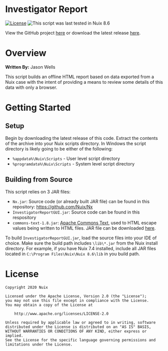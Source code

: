 Investigator Report
===================

[![License](https://img.shields.io/badge/License-Apache%202.0-blue.svg)](http://www.apache.org/licenses/LICENSE-2.0) ![This script was last tested in Nuix 8.6](https://img.shields.io/badge/Script%20Tested%20in%20Nuix-8.6-green.svg)

View the GitHub project [here](https://github.com/Nuix/Investigator-Report) or download the latest release [here](https://github.com/Nuix/Investigator-Report/releases).

# Overview

**Written By:** Jason Wells

This script builds an offline HTML report based on data exported from a Nuix case with the intent of providing a means to review some details of this data with only a browser.

# Getting Started

## Setup

Begin by downloading the latest release of this code.  Extract the contents of the archive into your Nuix scripts directory.  In Windows the script directory is likely going to be either of the following:

- `%appdata%\Nuix\Scripts` - User level script directory
- `%programdata%\Nuix\Scripts` - System level script directory

## Building from Source

This script relies on 3 JAR files:

- `Nx.jar`: Source code (or already built JAR file) can be found in this repository: https://github.com/Nuix/Nx
- `InvestigatorReportGUI.jar`: Source code can be found in this respository
- `commons-text-1.8.jar`: [Apache Commons Text](https://commons.apache.org/proper/commons-text/), used to HTML escape values being written to HTML files.  JAR file can be downloaded [here](https://mvnrepository.com/artifact/org.apache.commons/commons-text/1.8).

To build `InvestigatorReportGUI.jar`, load the source files into your IDE of choice.  Make sure the build path includes `\lib\*.jar` from the Nuix install directory.  For example, if you have Nuix 7.4 installed, include all JAR files located in `C:\Program Files\Nuix\Nuix 8.6\lib` in you build path.

# License

```
Copyright 2020 Nuix

Licensed under the Apache License, Version 2.0 (the "License");
you may not use this file except in compliance with the License.
You may obtain a copy of the License at

    http://www.apache.org/licenses/LICENSE-2.0

Unless required by applicable law or agreed to in writing, software
distributed under the License is distributed on an "AS IS" BASIS,
WITHOUT WARRANTIES OR CONDITIONS OF ANY KIND, either express or implied.
See the License for the specific language governing permissions and
limitations under the License.
```